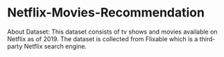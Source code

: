 # Netflix-Movies-Recommendation
About Dataset: This dataset consists of tv shows and movies available on Netflix as of 2019. The dataset is collected from Flixable which is a third-party Netflix search engine.
